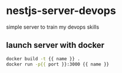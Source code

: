 # nestjs-server-devops
simple server to train my devops skills

## launch server with docker

```bash
docker build -t {{ name }} .
docker run -p{{ port }}:3000 {{ name }}
```
